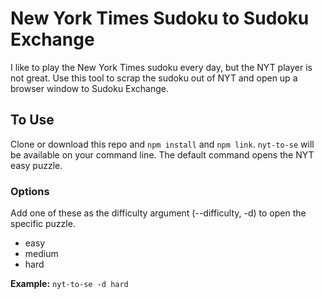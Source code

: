 # New York Times Sudoku to Sudoku Exchange

I like to play the New York Times sudoku every day, but the NYT player is not great. Use this tool to scrap the sudoku out of NYT and open up a browser window to Sudoku Exchange.

## To Use
Clone or download this repo and `npm install` and `npm link`. `nyt-to-se` will be available on your command line. The default command opens the NYT easy puzzle.

### Options
Add one of these as the difficulty argument (--difficulty, -d) to open the specific puzzle.
* easy
* medium
* hard

**Example:** `nyt-to-se -d hard`